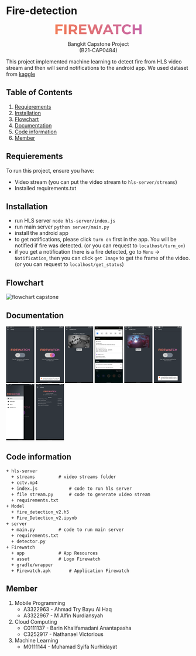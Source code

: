 # Fire-detection

<p align="center">
     <img src="https://github.com/msnhdyt/Fire-detection/blob/main/Firewatch/asset/logo.png?raw=true ">
</p>

<p align="center" >
Bangkit Capstone Project<br/>
(B21-CAP0484)
</p>

This project implemented machine learning to detect fire from HLS video stream and then will send notifications to the android app. We used dataset from [kaggle](https://www.kaggle.com/tharakan684/urecamain)

## Table of Contents

1. [Requierements](#requierements)
2. [Installation](#installation)
3. [Flowchart](#flowchart)
4. [Documentation ](#documentation )
5. [Code information](#code-information)
6. [Member](#member)

## Requierements
To run this project, ensure you have:
- Video stream (you can put the video stream to `hls-server/streams`)
- Installed requirements.txt

## Installation
- run HLS server
`node hls-server/index.js`
- run main server
`python server/main.py`
- install the android app
- to get notifications, please click `turn on` first in the app. You will be notified if fire was detected. (or you can request to `localhost/turn_on`)
- if you get a notification there is a fire detected, go to `Menu` → `Notification`, then you can click `get Image` to get the frame of the video. (or you can request to `localhost/get_status`)

## Flowchart
![flowchart capstone](https://user-images.githubusercontent.com/56325833/120769525-6c953600-c547-11eb-9683-1a6f201ee94b.jpeg)

## Documentation 

<img src="https://github.com/msnhdyt/Fire-detection/blob/main/Firewatch/Screenshot/1.png?raw=true" alt="1" style="zoom:15%;" />

<img src="https://github.com/msnhdyt/Fire-detection/blob/main/Firewatch/Screenshot/2.png?raw=true" alt="1" style="zoom:15%;" />

<img src="https://github.com/msnhdyt/Fire-detection/blob/main/Firewatch/Screenshot/3.png?raw=true" alt="1" style="zoom:15%;" />

<img src="https://github.com/msnhdyt/Fire-detection/blob/main/Firewatch/Screenshot/4.png?raw=true" alt="1" style="zoom:15%;" />

<img src="https://github.com/msnhdyt/Fire-detection/blob/main/Firewatch/Screenshot/5.png?raw=true" alt="1" style="zoom:15%;" />

<img src="https://github.com/msnhdyt/Fire-detection/blob/main/Firewatch/Screenshot/6.png?raw=true" alt="1" style="zoom:15%;" />

<img src="https://github.com/msnhdyt/Fire-detection/blob/main/Firewatch/Screenshot/7.png?raw=true" alt="1" style="zoom:15%;" />

<img src="https://github.com/msnhdyt/Fire-detection/blob/main/Firewatch/Screenshot/8.png?raw=true" alt="1" style="zoom:15%;" />

## Code information

    + hls-server
      + streams			# video streams folder
      + cctv.mp4
      + index.js			# code to run hls server
      + file stream.py		# code to generate video stream
      + requirements.txt
    + Model
      + fire_detection_v2.h5
      + Fire_Detection_v2.ipynb
    + server
      + main.py			# code to run main server
      + requirements.txt
      + detector.py
    + Firewatch
      + app				# App Resources
      + asset			# Logo Firewatch
      + gradle/wrapper
      + Firewatch.apk		# Application Firewatch

## Member

1. Mobile Programming
   * A3322963 - Ahmad Try Bayu Al Haq
   * A3322967 - M Alfin Nurdiansyah
2. Cloud Computing
   * C0111137 - Barin Khalifamadani Anantapasha
   * C3252917 - Nathanael Victorious
3. Machine Learning
   * M0111144 - Muhamad Syifa Nurhidayat

